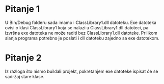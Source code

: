 # Pitanje 1
U Bin/Debug folderu sada imamo i ClassLibrary1.dll datoteku. Exe datoteka ovisi o klasi ClassLibrary1 koja se nalazi u ClassLibrary1.dll datoteci, pa izvršna exe datoteka ne može raditi bez ClassLibrary1.dll datoteke. Prilikom slanja programa potrebno je poslati i dll datoteku zajedno sa exe datotekom. 

# Pitanje 2
Iz razloga što nismo buildali projekt, pokretanjem exe datoteke ispisat će se sadržaj stare klase. 
